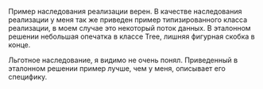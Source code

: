 Пример наследования реализации верен. В качестве наследования реализации у меня
так же приведен пример типизированного класса реализации, в моем случае это
некоторый поток данных. В эталонном решении небольшая опечатка в классе Tree,
лишняя фигурная скобка в конце.

Льготное наследование, я видимо не очень понял. Приведенный в эталонном решении пример лучше, чем
у меня, описывает его специфику.